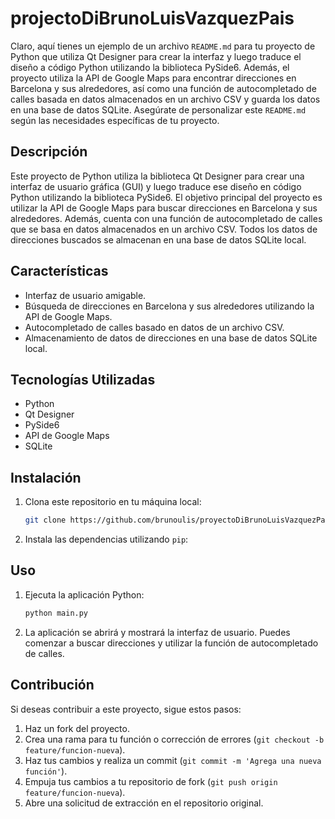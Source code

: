 # projectoDiBrunoLuisVazquezPais

Claro, aquí tienes un ejemplo de un archivo `README.md` para tu proyecto de Python que utiliza Qt Designer para crear la interfaz y luego traduce el diseño a código Python utilizando la biblioteca PySide6. Además, el proyecto utiliza la API de Google Maps para encontrar direcciones en Barcelona y sus alrededores, así como una función de autocompletado de calles basada en datos almacenados en un archivo CSV y guarda los datos en una base de datos SQLite. Asegúrate de personalizar este `README.md` según las necesidades específicas de tu proyecto.

## Descripción

Este proyecto de Python utiliza la biblioteca Qt Designer para crear una interfaz de usuario gráfica (GUI) y luego traduce ese diseño en código Python utilizando la biblioteca PySide6. El objetivo principal del proyecto es utilizar la API de Google Maps para buscar direcciones en Barcelona y sus alrededores. Además, cuenta con una función de autocompletado de calles que se basa en datos almacenados en un archivo CSV. Todos los datos de direcciones buscados se almacenan en una base de datos SQLite local.

## Características

- Interfaz de usuario amigable.
- Búsqueda de direcciones en Barcelona y sus alrededores utilizando la API de Google Maps.
- Autocompletado de calles basado en datos de un archivo CSV.
- Almacenamiento de datos de direcciones en una base de datos SQLite local.

## Tecnologías Utilizadas

- Python
- Qt Designer
- PySide6
- API de Google Maps
- SQLite


## Instalación

1. Clona este repositorio en tu máquina local:

   ```bash
   git clone https://github.com/brunoulis/proyectoDiBrunoLuisVazquezPais.git
   ```

2. Instala las dependencias utilizando `pip`:

## Uso

1. Ejecuta la aplicación Python:

   ```bash
   python main.py
   ```

2. La aplicación se abrirá y mostrará la interfaz de usuario. Puedes comenzar a buscar direcciones y utilizar la función de autocompletado de calles.

## Contribución

Si deseas contribuir a este proyecto, sigue estos pasos:

1. Haz un fork del proyecto.
2. Crea una rama para tu función o corrección de errores (`git checkout -b feature/funcion-nueva`).
3. Haz tus cambios y realiza un commit (`git commit -m 'Agrega una nueva función'`).
4. Empuja tus cambios a tu repositorio de fork (`git push origin feature/funcion-nueva`).
5. Abre una solicitud de extracción en el repositorio original.



